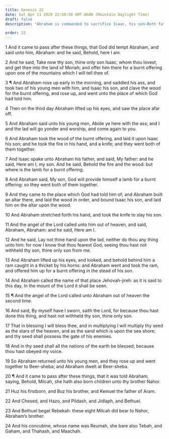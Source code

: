 ```yaml
---
title: Genesis 22
date: Sat Apr 11 2020 22:50:50 GMT-0600 (Mountain Daylight Time)
draft: false
description: "Abraham is commanded to sacrifice Isaac, his son—Both father and son yield to the will of God—Abraham’s seed will be as the stars and the sand in number—In his seed, all nations will be blessed—Rebekah is born to Bethuel."

order: 22
---
```

    
1 And it came to pass after these things, that God did tempt Abraham, and said unto him, Abraham: and he said, Behold, here I am.

2 And he said, Take now thy son, thine only son Isaac, whom thou lovest, and get thee into the land of Moriah; and offer him there for a burnt offering upon one of the mountains which I will tell thee of.

3 ¶ And Abraham rose up early in the morning, and saddled his ass, and took two of his young men with him, and Isaac his son, and clave the wood for the burnt offering, and rose up, and went unto the place of which God had told him.

4 Then on the third day Abraham lifted up his eyes, and saw the place afar off.

5 And Abraham said unto his young men, Abide ye here with the ass; and I and the lad will go yonder and worship, and come again to you.

6 And Abraham took the wood of the burnt offering, and laid it upon Isaac his son; and he took the fire in his hand, and a knife; and they went both of them together.

7 And Isaac spake unto Abraham his father, and said, My father: and he said, Here am I, my son. And he said, Behold the fire and the wood: but where is the lamb for a burnt offering.

8 And Abraham said, My son, God will provide himself a lamb for a burnt offering: so they went both of them together.

9 And they came to the place which God had told him of; and Abraham built an altar there, and laid the wood in order, and bound Isaac his son, and laid him on the altar upon the wood.

10 And Abraham stretched forth his hand, and took the knife to slay his son.

11 And the angel of the Lord called unto him out of heaven, and said, Abraham, Abraham: and he said, Here am I.

12 And he said, Lay not thine hand upon the lad, neither do thou any thing unto him: for now I know that thou fearest God, seeing thou hast not withheld thy son, thine only son from me.

13 And Abraham lifted up his eyes, and looked, and behold behind him a ram caught in a thicket by his horns: and Abraham went and took the ram, and offered him up for a burnt offering in the stead of his son.

14 And Abraham called the name of that place Jehovah-jireh: as it is said to this day, In the mount of the Lord it shall be seen.

15 ¶ And the angel of the Lord called unto Abraham out of heaven the second time.

16 And said, By myself have I sworn, saith the Lord, for because thou hast done this thing, and hast not withheld thy son, thine only son.

17 That in blessing I will bless thee, and in multiplying I will multiply thy seed as the stars of the heaven, and as the sand which is upon the sea shore; and thy seed shall possess the gate of his enemies.

18 And in thy seed shall all the nations of the earth be blessed; because thou hast obeyed my voice.

19 So Abraham returned unto his young men, and they rose up and went together to Beer-sheba; and Abraham dwelt at Beer-sheba.

20 ¶ And it came to pass after these things, that it was told Abraham, saying, Behold, Milcah, she hath also born children unto thy brother Nahor.

21 Huz his firstborn, and Buz his brother, and Kemuel the father of Aram.

22 And Chesed, and Hazo, and Pildash, and Jidlaph, and Bethuel.

23 And Bethuel begat Rebekah: these eight Milcah did bear to Nahor, Abraham’s brother.

24 And his concubine, whose name was Reumah, she bare also Tebah, and Gaham, and Thahash, and Maachah.
